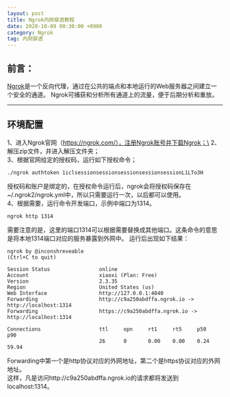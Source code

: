 ```yaml
---
layout: post
title: Ngrok内网穿透教程
date: 2020-10-09 00:30:00 +0900
category: Ngrok
tag: 内网穿透
---
```

## 前言：
[Ngrok](https://ngrok.com/)是一个反向代理，通过在公共的端点和本地运行的Web服务器之间建立一个安全的通道。
Ngrok可捕获和分析所有通道上的流量，便于后期分析和重放。

---

## 环境配置
1、进入Ngrok官网（https://ngrok.com/），注册Ngrok账号并下载Ngrok；\
2、解压zip文件，并进入解压文件夹；\
3、根据官网给定的授权码，运行如下授权命令；
```
./ngrok authtoken 1iclsessionsessionsessionsessionsessionL1LTo3H
```
授权码和账户是绑定的，在授权命令运行后，ngrok会将授权码保存在~/.ngrok2/ngrok.yml中，所以只需要运行一次，以后都可以使用。\
4、根据需要，运行命令开发端口，示例中端口为1314。
```
ngrok http 1314
```
需要注意的是，这里的端口1314可以根据需要替换成其他端口。这条命令的意思是将本地1314端口对应的服务暴露到外网中。
运行后出现如下结果：
```
ngrok by @inconshreveable                                               (Ctrl+C to quit)

Session Status                online
Account                       xiaoxi (Plan: Free)
Version                       2.3.35
Region                        United States (us)
Web Interface                 http://127.0.0.1:4040
Forwarding                    http://c9a250abdffa.ngrok.io -> http://localhost:1314
Forwarding                    https://c9a250abdffa.ngrok.io -> http://localhost:1314

Connections                   ttl     opn     rt1     rt5     p50     p90
                              26      0       0.00    0.00    0.24    59.94

```
Forwarding中第一个是http协议对应的外网地址，第二个是https协议对应的外网地址。\
这样，凡是访问http://c9a250abdffa.ngrok.io的请求都将发送到localhost:1314。
